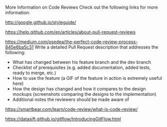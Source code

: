 More Information on Code Reviews
Check out the following links for more information:

http://google.github.io/styleguide/

https://help.github.com/en/articles/about-pull-request-reviews

https://medium.com/osedea/the-perfect-code-review-process-845e6ba5c31
Write a detailed Pull Request description that addresses the following:
- What has changed between his feature branch and the dev branch
- Checklist of prerequisites (e.g. added documentation, added tests, ready to merge, etc.)
- How to use the feature (a GIF of the feature in action is extremely useful here)
- How the design has changed and how it compares to the design mockups (screenshots comparing the designs to the implementation)
- Additional notes the reviewers should be made aware of

https://smartbear.com/learn/code-review/what-is-code-review/

https://datasift.github.io/gitflow/IntroducingGitFlow.html